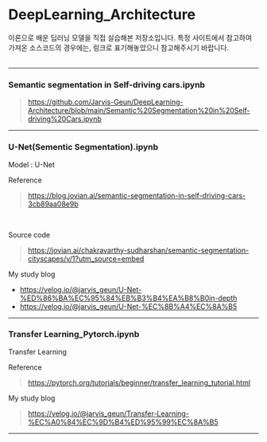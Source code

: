 # DeepLearning_Architecture

이론으로 배운 딥러닝 모델을 직접 실습해본 저장소입니다. 특정 사이트에서 참고하여 가져온 소스코드의 경우에는, 링크로 표기해놓았으니 참고해주시기 바랍니다.
<br>
<br>

---

### Semantic segmentation in Self-driving cars.ipynb
> https://github.com/Jarvis-Geun/DeepLearning-Architecture/blob/main/Semantic%20Segmentation%20in%20Self-driving%20Cars.ipynb

---

### U-Net(Sementic Segmentation).ipynb

Model : U-Net

Reference
> https://blog.jovian.ai/semantic-segmentation-in-self-driving-cars-3cb89aa08e9b

<br/>

Source code
> https://jovian.ai/chakravarthy-sudharshan/semantic-segmentation-cityscapes/v/1?utm_source=embed

My study blog
* https://velog.io/@jarvis_geun/U-Net-%ED%86%BA%EC%95%84%EB%B3%B4%EA%B8%B0in-depth
* https://velog.io/@jarvis_geun/U-Net-%EC%8B%A4%EC%8A%B5

---

### Transfer Learning_Pytorch.ipynb
Transfer Learning

Reference
> https://pytorch.org/tutorials/beginner/transfer_learning_tutorial.html  
  
My study blog
> https://velog.io/@jarvis_geun/Transfer-Learning-%EC%A0%84%EC%9D%B4%ED%95%99%EC%8A%B5

---
